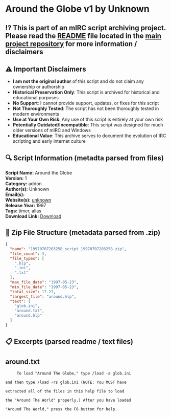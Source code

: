 # Around the Globe v1 by Unknown

## ⁉️ This is part of an mIRC script archiving project. Please read the [README](https://github.com/sorzkode/mirc_scripts_archive/blob/main/README.md) file located in the [main project repository](https://github.com/sorzkode/mirc_scripts_archive) for more information / disclaimers  

## ⚠️ Important Disclaimers

- **I am not the original author** of this script and do not claim any ownership or authorship
- **Historical Preservation Only**: This script is archived for historical and educational purposes
- **No Support**: I cannot provide support, updates, or fixes for this script
- **Not Thoroughly Tested**: The script has not been thoroughly tested in modern environments
- **Use at Your Own Risk**: Any use of this script is entirely at your own risk
- **Potentially Outdated/Incompatible**: This script was designed for much older versions of mIRC and Windows
- **Educational Value**: This archive serves to document the evolution of IRC scripting and early internet culture

## 🔍 Script Information (metadta parsed from files)

**Script Name:** Around the Globe  
**Version:** 1  
**Category:** addon  
**Author(s):** Unknown  
**Email(s):** <unknown>  
**Website(s):** [unknown](unknown)  
**Release Year:** 1997  
**Tags:** timer, alias  
**Download Link:** [Download](https://github.com/sorzkode/mirc_scripts_archive/raw/main/hawkee.com/aroundtheglobe/aroundtheglobe.zip)  

## 📂 Zip File Structure (metadata parsed from .zip)

```json
{
  "name": "19970707203258_script_19970707203258.zip",
  "file_count": 3,
  "file_types": [
    ".hlp",
    ".ini",
    ".txt"
  ],
  "max_file_date": "1997-05-23",
  "min_file_date": "1997-05-23",
  "total_size": 17.27,
  "largest_file": "around.hlp",
  "text": [
    "glob.ini",
    "around.txt",
    "around.hlp"
  ]
}
```

## 📋 Excerpts (parsed readme / text files)

## around.txt

```text
     To load "Around The Globe," type /load -a glob.ini 

and then type /load -rs glob.ini (NOTE: You MUST have 

extracted all of the files in this help file to load 

the "Around The World" properly.) After you have loaded 

"Around The World," press the F6 button for help.
```
